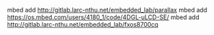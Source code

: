 mbed add http://gitlab.larc-nthu.net/embedded_lab/parallax
mbed add https://os.mbed.com/users/4180_1/code/4DGL-uLCD-SE/
mbed add http://gitlab.larc-nthu.net/embedded_lab/fxos8700cq
